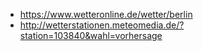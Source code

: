 - https://www.wetteronline.de/wetter/berlin
- http://wetterstationen.meteomedia.de/?station=103840&wahl=vorhersage
